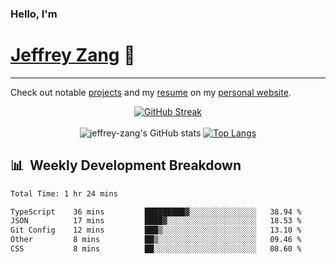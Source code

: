 
### Hello, I'm 
# [Jeffrey Zang](https://www.linkedin.com/in/jeffreyzang/) 🦀

---

Check out notable [projects](https://jeffz.dev/projects) and my [resume](https://jeffz.dev/resume) on my [personal website](https://jeffz.dev/).

<div align = 'center'>

[![GitHub Streak](https://github-readme-streak-stats.herokuapp.com/?user=jeffrey-zang&theme=tokyonight)](https://git.io/streak-stats)
<br></br>
![jeffrey-zang's GitHub stats](https://github-readme-stats.vercel.app/api?username=jeffrey-zang&show_icons=true&theme=tokyonight&hide_rank=true&hide=stars) 
[![Top Langs](https://github-readme-stats.vercel.app/api/top-langs/?username=jeffrey-zang&hide=ShaderLab,HLSL&layout=compact&theme=tokyonight)](https://github.com/anuraghazra/github-readme-stats)

</div>

## 📊 &nbsp;Weekly Development Breakdown
<!--START_SECTION:waka-->

```txt
Total Time: 1 hr 24 mins

TypeScript    36 mins         █████████▓░░░░░░░░░░░░░░░   38.94 %
JSON          17 mins         ████▓░░░░░░░░░░░░░░░░░░░░   18.53 %
Git Config    12 mins         ███▒░░░░░░░░░░░░░░░░░░░░░   13.10 %
Other         8 mins          ██▒░░░░░░░░░░░░░░░░░░░░░░   09.46 %
CSS           8 mins          ██░░░░░░░░░░░░░░░░░░░░░░░   08.60 %
```

<!--END_SECTION:waka-->


